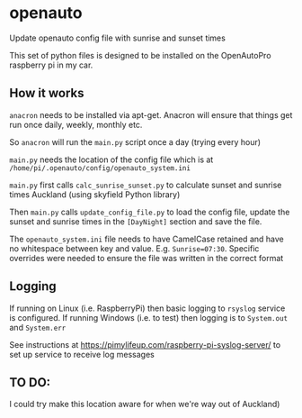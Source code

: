 # openauto
Update openauto config file with sunrise and sunset times

This set of python files is designed to be installed on the OpenAutoPro 
raspberry pi in my car.  

## How it works
`anacron` needs to be installed via apt-get.  Anacron will ensure that things
get run once daily, weekly, monthly etc.

So `anacron` will run the `main.py` script once a day (trying every hour)

`main.py` needs the location of the config file which is at
`/home/pi/.openauto/config/openauto_system.ini`

`main.py` first calls `calc_sunrise_sunset.py` to calculate sunset and sunrise times
Auckland (using skyfield Python library)

Then `main.py` calls `update_config_file.py` to load the config file,
update the sunset and sunrise times in the `[DayNight]` section and 
save the file.

The `openauto_system.ini` file needs to have CamelCase retained and have
no whitespace between key and value.  E.g. `Sunrise=07:30`.
Specific overrides were needed to ensure the file was written in the correct
format

## Logging
If running on Linux (i.e. RaspberryPi) then basic logging to `rsyslog` service is
configured.  If running Windows (i.e. to test) then logging is to `System.out` and `System.err`

See instructions at https://pimylifeup.com/raspberry-pi-syslog-server/ to set up 
service to receive log messages


## TO DO:
I could try make this location aware for when we're way out of 
Auckland)

